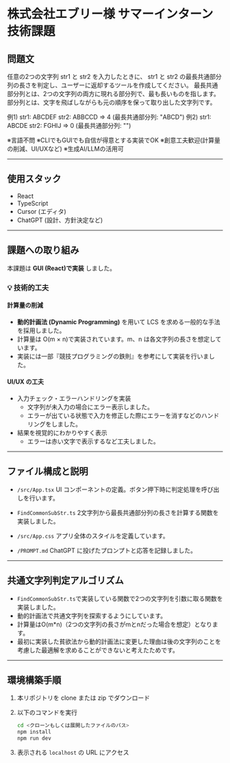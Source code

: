# 株式会社エブリー様 サマーインターン 技術課題

## 問題文

任意の2つの文字列 str1 と str2 を入力したときに、
str1 と str2 の最長共通部分列の長さを判定し、ユーザーに返却するツールを作成してください。
最長共通部分列とは、2つの文字列の両方に現れる部分列で、最も長いものを指します。
部分列とは、文字を飛ばしながらも元の順序を保って取り出した文字列です。

例1)
str1: ABCDEF
str2: ABBCCD
=> 4 (最長共通部分列: "ABCD")
例2)
str1: ABCDE
str2: FGHIJ
=> 0 (最長共通部分列: "")

※言語不問
※CLIでもGUIでも自信が得意とする実装でOK
※創意工夫歓迎(計算量の削減、UI/UXなど)
※生成AI/LLMの活用可

---

## 使用スタック

- React
- TypeScript
- Cursor (エディタ)
- ChatGPT (設計、方針決定など)

---

## 課題への取り組み

本課題は **GUI (React)で実装** しました。

### 💡 技術的工夫

#### 計算量の削減

- **動的計画法 (Dynamic Programming)** を用いて LCS を求める一般的な手法を採用しました。
- 計算量は O(m × n)で実装されています。m、n は各文字列の長さを想定しています。
- 実装には一部『競技プログラミングの鉄則』を参考にして実装を行いました。

#### UI/UX の工夫

- 入力チェック・エラーハンドリングを実装
  - 文字列が未入力の場合にエラー表示しました。
  - エラーが出ている状態で入力を修正した際にエラーを消すなどのハンドリングをしました。
- 結果を視覚的にわかりやすく表示
  - エラーは赤い文字で表示するなど工夫しました。 

---

## ファイル構成と説明

- `/src/App.tsx`
  UI コンポーネントの定義。ボタン押下時に判定処理を呼び出しを行います。

- `FindCommonSubStr.ts`
  2文字列から最長共通部分列の長さを計算する関数を実装しました。

- `/src/App.css`
  アプリ全体のスタイルを定義しています。

- `/PROMPT.md`
  ChatGPT に投げたプロンプトと応答を記録しました。

---

## 共通文字列判定アルゴリズム

- `FindCommonSubStr.ts`で実装している関数で2つの文字列を引数に取る関数を実装しました。
- 動的計画法で共通文字列を探索するようにしています。
- 計算量はO(m*n)（2つの文字列の長さがmとnだった場合を想定）となります。
- 最初に実装した貧欲法から動的計画法に変更した理由は後の文字列のことを考慮した最適解を求めることができないと考えたためです。

---

## 環境構築手順

1. 本リポジトリを clone または zip でダウンロード

2. 以下のコマンドを実行

   ```bash
   cd <クローンもしくは展開したファイルのパス>
   npm install
   npm run dev
   ```

3. 表示される `localhost` の URL にアクセス
